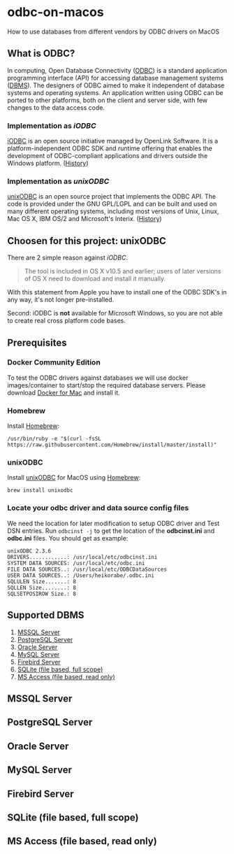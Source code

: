 # odbc-on-macos
How to use databases from different vendors by ODBC drivers on MacOS

## What is ODBC?
In computing, Open Database Connectivity ([ODBC](https://en.wikipedia.org/wiki/Open_Database_Connectivity)) is a standard application programming interface (API)
for accessing database management systems ([DBMS](https://en.wikipedia.org/wiki/Database)). 
The designers of ODBC aimed to make it independent of database systems and operating systems.
An application written using ODBC can be ported to other platforms, both on the client and server side,
with few changes to the data access code.

### Implementation as _iODBC_

[iODBC](http://www.iodbc.org/) is an open source initiative managed by OpenLink Software. 
It is a platform-independent ODBC SDK and runtime offering that enables the development of ODBC-compliant 
applications and drivers outside the Windows platform. ([History](https://en.wikipedia.org/wiki/IODBC#History))

### Implementation as _unixODBC_

[unixODBC](http://www.unixodbc.org/) is an open source project that implements the ODBC API. 
The code is provided under the GNU GPL/LGPL and can be built and used on many different operating systems,
including most versions of Unix, Linux, Mac OS X, IBM OS/2 and Microsoft's Interix. ([History](https://en.wikipedia.org/wiki/UnixODBC#History))

## Choosen for this project: unixODBC

There are 2 simple reason against _iODBC_.

> The tool is included in OS X v10.5 and earlier; users of later versions of OS X need to download and install it manually.

With this statement from Apple you have to install one of the ODBC SDK's in any way, it's not longer pre-installed.

Second: iODBC is **not** available for Microsoft Windows, so you are not able to create real cross platform code bases.

## Prerequisites

### Docker Community Edition

To test the ODBC drivers against databases we will use docker images/container to start/stop the required database servers.
Please download [Docker for Mac](https://docs.docker.com/docker-for-mac/install/) and install it.

### Homebrew

Install [Homebrew](https://brew.sh/):
```
/usr/bin/ruby -e "$(curl -fsSL https://raw.githubusercontent.com/Homebrew/install/master/install)"
```
 
### unixODBC

Install [unixODBC](http://www.unixodbc.org/) for MacOS using [Homebrew](https://brew.sh/):
```
brew install unixodbc
```

### Locate your odbc driver and data source config files

We need the location for later modification to setup ODBC driver and Test DSN entries. Run `odbcinst -j` to get the location of the **odbcinst.ini** and **odbc.ini** files. You should get as example:

```
unixODBC 2.3.6
DRIVERS............: /usr/local/etc/odbcinst.ini
SYSTEM DATA SOURCES: /usr/local/etc/odbc.ini
FILE DATA SOURCES..: /usr/local/etc/ODBCDataSources
USER DATA SOURCES..: /Users/heikorabe/.odbc.ini
SQLULEN Size.......: 8
SQLLEN Size........: 8
SQLSETPOSIROW Size.: 8
```


## Supported DBMS

1. [MSSQL Server](https://github.com/hrabe/odbc-on-macos#mssql-server)
1. [PostgreSQL Server](https://github.com/hrabe/odbc-on-macos#postgresql-server)
1. [Oracle Server](https://github.com/hrabe/odbc-on-macos#oracle-server)
1. [MySQL Server](https://github.com/hrabe/odbc-on-macos#mysql-server)
1. [Firebird Server](https://github.com/hrabe/odbc-on-macos#firebird-server)
1. [SQLite (file based, full scope)](https://github.com/hrabe/odbc-on-macos#sqlite-file-based-full-scope)
1. [MS Access (file based, read only)](https://github.com/hrabe/odbc-on-macos#ms-access-file-based-read-only)

## MSSQL Server

## PostgreSQL Server

## Oracle Server

## MySQL Server

## Firebird Server

## SQLite (file based, full scope)

## MS Access (file based, read only)


